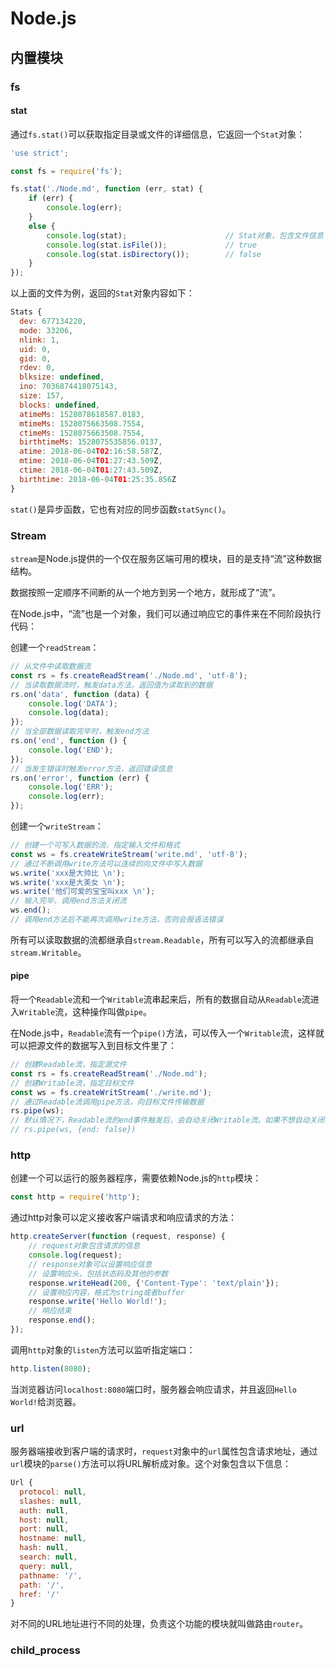 # Node.js

## 内置模块

### fs

#### stat

通过`fs.stat()`可以获取指定目录或文件的详细信息，它返回一个`Stat`对象：

```javascript
'use strict';

const fs = require('fs');

fs.stat('./Node.md', function (err, stat) {
    if (err) {
        console.log(err);
    }
    else {
        console.log(stat);						// Stat对象，包含文件信息
        console.log(stat.isFile());				// true
        console.log(stat.isDirectory());		// false
    }
});
```

以上面的文件为例，返回的`Stat`对象内容如下：

```javascript
Stats {
  dev: 677134220,
  mode: 33206,
  nlink: 1,
  uid: 0,
  gid: 0,
  rdev: 0,
  blksize: undefined,
  ino: 7036874418075143,
  size: 157,
  blocks: undefined,
  atimeMs: 1528078618587.0183,
  mtimeMs: 1528075663508.7554,
  ctimeMs: 1528075663508.7554,
  birthtimeMs: 1528075535856.0137,
  atime: 2018-06-04T02:16:58.587Z,
  mtime: 2018-06-04T01:27:43.509Z,
  ctime: 2018-06-04T01:27:43.509Z,
  birthtime: 2018-06-04T01:25:35.856Z 
}
```

`stat()`是异步函数，它也有对应的同步函数`statSync()`。



### Stream

`stream`是Node.js提供的一个仅在服务区端可用的模块，目的是支持“流”这种数据结构。

数据按照一定顺序不间断的从一个地方到另一个地方，就形成了“流”。

在Node.js中，“流”也是一个对象，我们可以通过响应它的事件来在不同阶段执行代码：

创建一个`readStream`：

```javascript
// 从文件中读取数据流
const rs = fs.createReadStream('./Node.md', 'utf-8');
// 当读取数据流时，触发data方法，返回值为读取到的数据
rs.on('data', function (data) {
    console.log('DATA');
    console.log(data);
});
// 当全部数据读取完毕时，触发end方法
rs.on('end', function () {
    console.log('END');
});
// 当发生错误时触发error方法，返回错误信息
rs.on('error', function (err) {
    console.log('ERR');
    console.log(err);
});
```

创建一个`writeStream`：

```javascript
// 创建一个可写入数据的流，指定输入文件和格式
const ws = fs.createWriteStream('write.md', 'utf-8');
// 通过不断调用write方法可以连续的向文件中写入数据
ws.write('xxx是大帅比 \n');
ws.write('xxx是大美女 \n');
ws.write('他们可爱的宝宝叫xxx \n');
// 输入完毕，调用end方法关闭流
ws.end();
// 调用end方法后不能再次调用write方法，否则会报语法错误
```

所有可以读取数据的流都继承自`stream.Readable`，所有可以写入的流都继承自`stream.Writable`。

#### pipe

将一个`Readable`流和一个`Writable`流串起来后，所有的数据自动从`Readable`流进入`Writable`流，这种操作叫做`pipe`。

在Node.js中，`Readable`流有一个`pipe()`方法，可以传入一个`Writable`流，这样就可以把源文件的数据写入到目标文件里了：

```javascript
// 创建Readable流，指定源文件
const rs = fs.createReadStream('./Node.md');
// 创建Writable流，指定目标文件
const ws = fs.createWritStream('./write.md');
// 通过Readable流调用pipe方法，向目标文件传输数据
rs.pipe(ws);
// 默认情况下，Readable流的end事件触发后，会自动关闭Writable流。如果不想自动关闭，可以在pipe方法中传入第二个参数{end: false}
// rs.pipe(ws, {end: false})
```



### http

创建一个可以运行的服务器程序，需要依赖Node.js的`http`模块：

```javascript
const http = require('http');
```

通过http对象可以定义接收客户端请求和响应请求的方法：

```javascript
http.createServer(function (request, response) {
    // request对象包含请求的信息
    console.log(request);
    // response对象可以设置响应信息
	// 设置响应头，包括状态码及其他的参数
	response.writeHead(200, {'Content-Type': 'text/plain'});
	// 设置响应内容，格式为string或者buffer
	response.write('Hello World!');
	// 响应结束
	response.end();
});
```

调用`http`对象的`listen`方法可以监听指定端口：

```javascript
http.listen(8080);
```

当浏览器访问`localhost:8080`端口时，服务器会响应请求，并且返回`Hello World!`给浏览器。

### url

服务器端接收到客户端的请求时，`request`对象中的`url`属性包含请求地址，通过`url`模块的`parse()`方法可以将URL解析成对象。这个对象包含以下信息：

```javascript
Url {
  protocol: null,
  slashes: null,
  auth: null,
  host: null,
  port: null,
  hostname: null,
  hash: null,
  search: null,
  query: null,
  pathname: '/',
  path: '/',
  href: '/' 
}
```

对不同的URL地址进行不同的处理，负责这个功能的模块就叫做路由`router`。



### child_process

